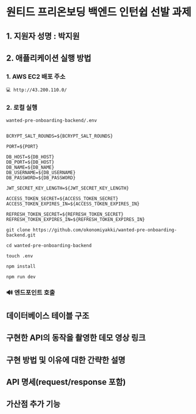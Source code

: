 # 원티드 프리온보딩 백엔드 인턴쉽 선발 과제

## 1. 지원자 성명 : 박지원

## 2. 애플리케이션 실행 방법

### 1. AWS EC2 배포 주소

    💻 http://43.200.110.0/

### 2. 로컬 실행

```
wanted-pre-onboarding-backend/.env


BCRYPT_SALT_ROUNDS=${BCRYPT_SALT_ROUNDS}

PORT=${PORT}

DB_HOST=${DB_HOST}
DB_PORT=${DB_HOST}
DB_NAME=${DB_NAME}
DB_USERNAME=${DB_USERNAME}
DB_PASSWORD=${DB_PASSWORD}

JWT_SECRET_KEY_LENGTH=${JWT_SECRET_KEY_LENGTH}

ACCESS_TOKEN_SECRET=${ACCESS_TOKEN_SECRET}
ACCESS_TOKEN_EXPIRES_IN=${ACCESS_TOKEN_EXPIRES_IN}

REFRESH_TOKEN_SECRET=${REFRESH_TOKEN_SECRET}
REFRESH_TOKEN_EXPIRES_IN=${REFRESH_TOKEN_EXPIRES_IN}
```

```
git clone https://github.com/okonomiyakki/wanted-pre-onboarding-backend.git

cd wanted-pre-onboarding-backend

touch .env

npm install

npm run dev
```

### 🔊 엔드포인트 호출

## 데이터베이스 테이블 구조

## 구현한 API의 동작을 촬영한 데모 영상 링크

## 구현 방법 및 이유에 대한 간략한 설명

## API 명세(request/response 포함)

## 가산점 추가 기능
